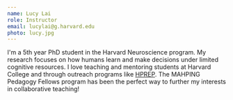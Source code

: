 ```yaml
---
name: Lucy Lai
role: Instructor
email: lucylai@g.harvard.edu
photo: lucy.jpg
---
```


I'm a 5th year PhD student in the Harvard Neuroscience program. My research focuses on how humans learn and make decisions under limited cognitive resources. I love teaching and mentoring students at Harvard College and through outreach programs like [HPREP](https://hprep.wordpress.com/). The MAHPING Pedagogy Fellows program has been the perfect way to further my interests in collaborative teaching!
